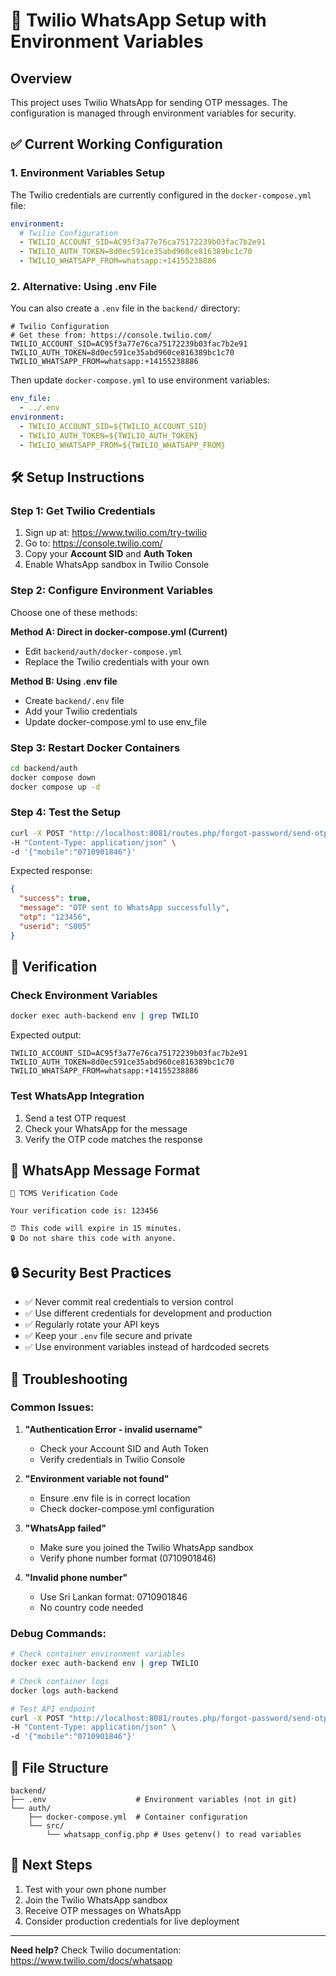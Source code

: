 # 🚀 Twilio WhatsApp Setup with Environment Variables

## Overview
This project uses Twilio WhatsApp for sending OTP messages. The configuration is managed through environment variables for security.

## ✅ Current Working Configuration

### 1. Environment Variables Setup
The Twilio credentials are currently configured in the `docker-compose.yml` file:

```yaml
environment:
  # Twilio Configuration
  - TWILIO_ACCOUNT_SID=AC95f3a77e76ca75172239b03fac7b2e91
  - TWILIO_AUTH_TOKEN=8d0ec591ce35abd960ce816389bc1c70
  - TWILIO_WHATSAPP_FROM=whatsapp:+14155238886
```

### 2. Alternative: Using .env File
You can also create a `.env` file in the `backend/` directory:

```env
# Twilio Configuration
# Get these from: https://console.twilio.com/
TWILIO_ACCOUNT_SID=AC95f3a77e76ca75172239b03fac7b2e91
TWILIO_AUTH_TOKEN=8d0ec591ce35abd960ce816389bc1c70
TWILIO_WHATSAPP_FROM=whatsapp:+14155238886
```

Then update `docker-compose.yml` to use environment variables:
```yaml
env_file:
  - ../.env
environment:
  - TWILIO_ACCOUNT_SID=${TWILIO_ACCOUNT_SID}
  - TWILIO_AUTH_TOKEN=${TWILIO_AUTH_TOKEN}
  - TWILIO_WHATSAPP_FROM=${TWILIO_WHATSAPP_FROM}
```

## 🛠️ Setup Instructions

### Step 1: Get Twilio Credentials
1. Sign up at: https://www.twilio.com/try-twilio
2. Go to: https://console.twilio.com/
3. Copy your **Account SID** and **Auth Token**
4. Enable WhatsApp sandbox in Twilio Console

### Step 2: Configure Environment Variables
Choose one of these methods:

**Method A: Direct in docker-compose.yml (Current)**
- Edit `backend/auth/docker-compose.yml`
- Replace the Twilio credentials with your own

**Method B: Using .env file**
- Create `backend/.env` file
- Add your Twilio credentials
- Update docker-compose.yml to use env_file

### Step 3: Restart Docker Containers
```bash
cd backend/auth
docker compose down
docker compose up -d
```

### Step 4: Test the Setup
```bash
curl -X POST "http://localhost:8081/routes.php/forgot-password/send-otp" \
-H "Content-Type: application/json" \
-d '{"mobile":"0710901846"}'
```

Expected response:
```json
{
  "success": true,
  "message": "OTP sent to WhatsApp successfully",
  "otp": "123456",
  "userid": "S005"
}
```

## 🔧 Verification

### Check Environment Variables
```bash
docker exec auth-backend env | grep TWILIO
```

Expected output:
```
TWILIO_ACCOUNT_SID=AC95f3a77e76ca75172239b03fac7b2e91
TWILIO_AUTH_TOKEN=8d0ec591ce35abd960ce816389bc1c70
TWILIO_WHATSAPP_FROM=whatsapp:+14155238886
```

### Test WhatsApp Integration
1. Send a test OTP request
2. Check your WhatsApp for the message
3. Verify the OTP code matches the response

## 📱 WhatsApp Message Format
```
🔐 TCMS Verification Code

Your verification code is: 123456

⏰ This code will expire in 15 minutes.
🔒 Do not share this code with anyone.
```

## 🔒 Security Best Practices
- ✅ Never commit real credentials to version control
- ✅ Use different credentials for development and production
- ✅ Regularly rotate your API keys
- ✅ Keep your `.env` file secure and private
- ✅ Use environment variables instead of hardcoded secrets

## 🚨 Troubleshooting

### Common Issues:
1. **"Authentication Error - invalid username"**
   - Check your Account SID and Auth Token
   - Verify credentials in Twilio Console

2. **"Environment variable not found"**
   - Ensure .env file is in correct location
   - Check docker-compose.yml configuration

3. **"WhatsApp failed"**
   - Make sure you joined the Twilio WhatsApp sandbox
   - Verify phone number format (0710901846)

4. **"Invalid phone number"**
   - Use Sri Lankan format: 0710901846
   - No country code needed

### Debug Commands:
```bash
# Check container environment variables
docker exec auth-backend env | grep TWILIO

# Check container logs
docker logs auth-backend

# Test API endpoint
curl -X POST "http://localhost:8081/routes.php/forgot-password/send-otp" \
-H "Content-Type: application/json" \
-d '{"mobile":"0710901846"}'
```

## 📁 File Structure
```
backend/
├── .env                    # Environment variables (not in git)
└── auth/
    ├── docker-compose.yml  # Container configuration
    └── src/
        └── whatsapp_config.php # Uses getenv() to read variables
```

## 🚀 Next Steps
1. Test with your own phone number
2. Join the Twilio WhatsApp sandbox
3. Receive OTP messages on WhatsApp
4. Consider production credentials for live deployment

---
**Need help?** Check Twilio documentation: https://www.twilio.com/docs/whatsapp 